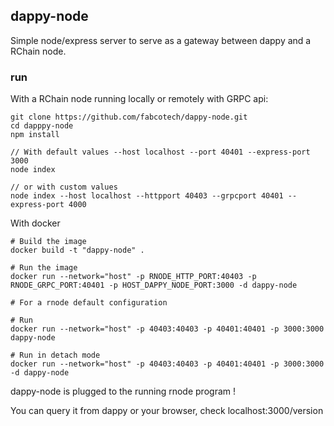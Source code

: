 ## dappy-node

Simple node/express server to serve as a gateway between dappy and a RChain node.

### run

With a RChain node running locally or remotely with GRPC api:

```
git clone https://github.com/fabcotech/dappy-node.git
cd dapppy-node
npm install

// With default values --host localhost --port 40401 --express-port 3000
node index

// or with custom values
node index --host localhost --httpport 40403 --grpcport 40401 --express-port 4000
```

With docker

```
# Build the image
docker build -t "dappy-node" .

# Run the image
docker run --network="host" -p RNODE_HTTP_PORT:40403 -p RNODE_GRPC_PORT:40401 -p HOST_DAPPY_NODE_PORT:3000 -d dappy-node

# For a rnode default configuration

# Run
docker run --network="host" -p 40403:40403 -p 40401:40401 -p 3000:3000 dappy-node

# Run in detach mode
docker run --network="host" -p 40403:40403 -p 40401:40401 -p 3000:3000 -d dappy-node

```

dappy-node is plugged to the running rnode program !

You can query it from dappy or your browser, check localhost:3000/version
